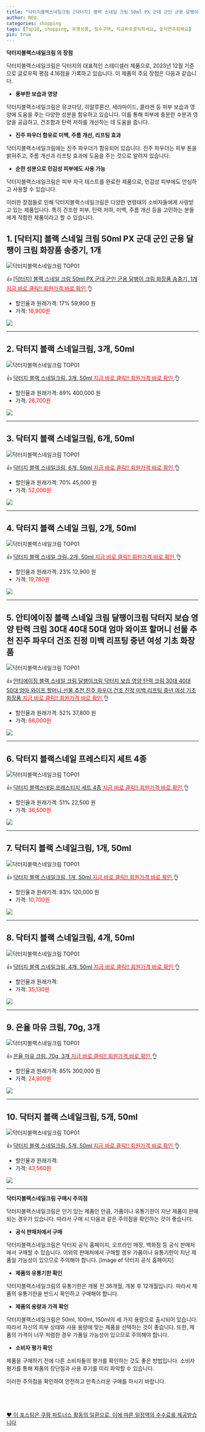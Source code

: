 ```yaml
---
title: "닥터지블랙스네일크림 [닥터지] 블랙 스네일 크림 50ml PX 군대 군인 군용 달팽이 크림 화장품 송중기, 1개 필수 필요 추천 제품 비교 최저 가격 비교 장점 구매 후기 구매평"
author: NEO.
categories: shopping
tags: [Top10, shopping, 유행상품, 필수구매, 지금바로클릭하세요, 놓치면후회해요]
pin: true
---
```

**닥터지블랙스네일크림 의 장점**

닥터지블랙스네일크림은 닥터지의 대표적인 스테디셀러 제품으로, 2023년 12월 기준으로 글로우픽 평점 4.16점을 기록하고 있습니다. 이 제품의 주요 장점은 다음과 같습니다.

* **풍부한 보습과 영양**

닥터지블랙스네일크림은 뮤코다당, 히알루론산, 세라마이드, 콜라겐 등 피부 보습과 영양에 도움을 주는 다양한 성분을 함유하고 있습니다. 이를 통해 피부에 충분한 수분과 영양을 공급하고, 건조함과 탄력 저하를 개선하는 데 도움을 줍니다.

* **진주 파우더 함유로 미백, 주름 개선, 리프팅 효과**

닥터지블랙스네일크림에는 진주 파우더가 함유되어 있습니다. 진주 파우더는 피부 톤을 밝혀주고, 주름 개선과 리프팅 효과에 도움을 주는 것으로 알려져 있습니다.

* **순한 성분으로 민감성 피부에도 사용 가능**

닥터지블랙스네일크림은 피부 자극 테스트를 완료한 제품으로, 민감성 피부에도 안심하고 사용할 수 있습니다.

이러한 장점들로 인해 닥터지블랙스네일크림은 다양한 연령대의 소비자들에게 사랑받고 있는 제품입니다. 특히 건조한 피부, 탄력 저하, 미백, 주름 개선 등을 고민하는 분들에게 적합한 제품이라고 할 수 있습니다.

   

## 1. [닥터지] 블랙 스네일 크림 50ml PX 군대 군인 군용 달팽이 크림 화장품 송중기, 1개

![닥터지블랙스네일크림 TOP01](https://thumbnail9.coupangcdn.com/thumbnails/remote/490x490ex/image/vendor_inventory/abd3/936224bc2186a7ddda41844f14765bfc2f1be76a8e5eedfe5a5e9a086c51.jpg)


👍 [[닥터지] 블랙 스네일 크림 50ml PX 군대 군인 군용 달팽이 크림 화장품 송중기, 1개 <font color=red> 지금 바로 클릭!! 회원가격 바로 확인 </font> ](https://link.coupang.com/re/AFFSDP?lptag=AF3617701&subid=GithubCoopas&pageKey=7723391641&traceid=V0-153&itemId=20734036251&vendorItemId=87804586753) 👌 


- 할인율과 원래가격: 17%  59,900   원
- 가격: <span style='color:red'>18,900원</span>

[![](/discount_price.png)](https://link.coupang.com/re/AFFSDP?lptag=AF3617701&subid=GithubCoopas&pageKey=7723391641&traceid=V0-153&itemId=20734036251&vendorItemId=87804586753)

---


   

## 2. 닥터지 블랙 스네일크림, 3개, 50ml

![닥터지블랙스네일크림 TOP01](https://thumbnail9.coupangcdn.com/thumbnails/remote/490x490ex/image/retail/images/40fc048a-78fe-4d61-85b1-cc48d878ba0f6545159969151950245.png)


👍 [닥터지 블랙 스네일크림, 3개, 50ml <font color=red> 지금 바로 클릭!! 회원가격 바로 확인 </font> ](https://link.coupang.com/re/AFFSDP?lptag=AF3617701&subid=GithubCoopas&pageKey=7112172506&traceid=V0-153&itemId=19503737130&vendorItemId=86285370362) 👌 


- 할인율과 원래가격: 89%  400,000   원
- 가격: <span style='color:red'>26,700원</span>

[![](/discount_price.png)](https://link.coupang.com/re/AFFSDP?lptag=AF3617701&subid=GithubCoopas&pageKey=7112172506&traceid=V0-153&itemId=19503737130&vendorItemId=86285370362)

---


   

## 3. 닥터지 블랙 스네일크림, 6개, 50ml

![닥터지블랙스네일크림 TOP01](https://thumbnail9.coupangcdn.com/thumbnails/remote/490x490ex/image/retail/images/6ffeef56-340f-4da3-97d6-e0196742f24a2815399788146053892.png)


👍 [닥터지 블랙 스네일크림, 6개, 50ml <font color=red> 지금 바로 클릭!! 회원가격 바로 확인 </font> ](https://link.coupang.com/re/AFFSDP?lptag=AF3617701&subid=GithubCoopas&pageKey=7112172506&traceid=V0-153&itemId=9635719268&vendorItemId=86285370524) 👌 


- 할인율과 원래가격: 70%  45,000   원
- 가격: <span style='color:red'>52,000원</span>

[![](/discount_price.png)](https://link.coupang.com/re/AFFSDP?lptag=AF3617701&subid=GithubCoopas&pageKey=7112172506&traceid=V0-153&itemId=9635719268&vendorItemId=86285370524)

---


   

## 4. 닥터지 블랙 스네일 크림, 2개, 50ml

![닥터지블랙스네일크림 TOP01](https://thumbnail6.coupangcdn.com/thumbnails/remote/490x490ex/image/retail/images/d0314271-7150-4d5b-b831-602a9f1ae4f38963328785700177971.png)


👍 [닥터지 블랙 스네일 크림, 2개, 50ml <font color=red> 지금 바로 클릭!! 회원가격 바로 확인 </font> ](https://link.coupang.com/re/AFFSDP?lptag=AF3617701&subid=GithubCoopas&pageKey=7112172506&traceid=V0-153&itemId=17782673246&vendorItemId=86285370248) 👌 


- 할인율과 원래가격: 23%  12,900   원
- 가격: <span style='color:red'>19,780원</span>

[![](/discount_price.png)](https://link.coupang.com/re/AFFSDP?lptag=AF3617701&subid=GithubCoopas&pageKey=7112172506&traceid=V0-153&itemId=17782673246&vendorItemId=86285370248)

---


   

## 5. 안티에이징 블랙 스네일 크림 달팽이크림 닥터지 보습 영양 탄력 크림 30대 40대 50대 엄마 와이프 할머니 선물 추천 진주 파우더 건조 진정 미백 리프팅 중년 여성 기초 화장품

![닥터지블랙스네일크림 TOP01](https://thumbnail6.coupangcdn.com/thumbnails/remote/490x490ex/image/vendor_inventory/8ec0/5403aab476727026a0b4090c475d75b188f2dd9bf9895821e26e3cc06eca.jpg)


👍 [안티에이징 블랙 스네일 크림 달팽이크림 닥터지 보습 영양 탄력 크림 30대 40대 50대 엄마 와이프 할머니 선물 추천 진주 파우더 건조 진정 미백 리프팅 중년 여성 기초 화장품 <font color=red> 지금 바로 클릭!! 회원가격 바로 확인 </font> ](https://link.coupang.com/re/AFFSDP?lptag=AF3617701&subid=GithubCoopas&pageKey=7611135256&traceid=V0-153&itemId=20157930222&vendorItemId=87250542386) 👌 


- 할인율과 원래가격: 52%  37,800   원
- 가격: <span style='color:red'>66,000원</span>

[![](/discount_price.png)](https://link.coupang.com/re/AFFSDP?lptag=AF3617701&subid=GithubCoopas&pageKey=7611135256&traceid=V0-153&itemId=20157930222&vendorItemId=87250542386)

---


   

## 6. 닥터지 블랙스네일 프레스티지 세트 4종

![닥터지블랙스네일크림 TOP01](https://thumbnail10.coupangcdn.com/thumbnails/remote/490x490ex/image/vendor_inventory/8df2/cdfeec30ee899db271a182c593f7898fcd9a6de93e7726a53290b18efaf3.jpeg)


👍 [닥터지 블랙스네일 프레스티지 세트 4종 <font color=red> 지금 바로 클릭!! 회원가격 바로 확인 </font> ](https://link.coupang.com/re/AFFSDP?lptag=AF3617701&subid=GithubCoopas&pageKey=7677488087&traceid=V0-153&itemId=20497523988&vendorItemId=87575892640) 👌 


- 할인율과 원래가격: 51%  22,500   원
- 가격: <span style='color:red'>36,500원</span>

[![](/discount_price.png)](https://link.coupang.com/re/AFFSDP?lptag=AF3617701&subid=GithubCoopas&pageKey=7677488087&traceid=V0-153&itemId=20497523988&vendorItemId=87575892640)

---


   

## 7. 닥터지 블랙 스네일크림, 1개, 50ml

![닥터지블랙스네일크림 TOP01](https://thumbnail6.coupangcdn.com/thumbnails/remote/490x490ex/image/product/image/vendoritem/2018/11/21/4086452551/1fab76b6-8afb-464b-8add-1e485bbac483.jpg)


👍 [닥터지 블랙 스네일크림, 1개, 50ml <font color=red> 지금 바로 클릭!! 회원가격 바로 확인 </font> ](https://link.coupang.com/re/AFFSDP?lptag=AF3617701&subid=GithubCoopas&pageKey=7112172506&traceid=V0-153&itemId=439209653&vendorItemId=4086452551) 👌 


- 할인율과 원래가격: 83%  120,000   원
- 가격: <span style='color:red'>10,700원</span>

[![](/discount_price.png)](https://link.coupang.com/re/AFFSDP?lptag=AF3617701&subid=GithubCoopas&pageKey=7112172506&traceid=V0-153&itemId=439209653&vendorItemId=4086452551)

---


   

## 8. 닥터지 블랙 스네일크림, 4개, 50ml

![닥터지블랙스네일크림 TOP01](https://thumbnail10.coupangcdn.com/thumbnails/remote/490x490ex/image/retail/images/8f0d4cb9-7fba-45b8-8bbb-5022a13796ce4628401607876960725.png)


👍 [닥터지 블랙 스네일크림, 4개, 50ml <font color=red> 지금 바로 클릭!! 회원가격 바로 확인 </font> ](https://link.coupang.com/re/AFFSDP?lptag=AF3617701&subid=GithubCoopas&pageKey=7112172506&traceid=V0-153&itemId=16416508895&vendorItemId=86285370377) 👌 


- 할인율과 원래가격: 
- 가격: <span style='color:red'>35,130원</span>

[![](/discount_price.png)](https://link.coupang.com/re/AFFSDP?lptag=AF3617701&subid=GithubCoopas&pageKey=7112172506&traceid=V0-153&itemId=16416508895&vendorItemId=86285370377)

---


   

## 9. 은율 마유 크림, 70g, 3개

![닥터지블랙스네일크림 TOP01](https://thumbnail8.coupangcdn.com/thumbnails/remote/490x490ex/image/retail/images/5658073043691964-05063f65-1a9f-49dd-a1c7-8bff7ed04d35.jpg)


👍 [은율 마유 크림, 70g, 3개 <font color=red> 지금 바로 클릭!! 회원가격 바로 확인 </font> ](https://link.coupang.com/re/AFFSDP?lptag=AF3617701&subid=GithubCoopas&pageKey=2500167&traceid=V0-153&itemId=11514080&vendorItemId=3017395378) 👌 


- 할인율과 원래가격: 85%  300,000   원
- 가격: <span style='color:red'>24,800원</span>

[![](/discount_price.png)](https://link.coupang.com/re/AFFSDP?lptag=AF3617701&subid=GithubCoopas&pageKey=2500167&traceid=V0-153&itemId=11514080&vendorItemId=3017395378)

---


   

## 10. 닥터지 블랙 스네일크림, 5개, 50ml

![닥터지블랙스네일크림 TOP01](https://thumbnail10.coupangcdn.com/thumbnails/remote/490x490ex/image/retail/images/7c98c40e-5e35-48b7-a2f7-c2bfcd4241cf716334334120891639.png)


👍 [닥터지 블랙 스네일크림, 5개, 50ml <font color=red> 지금 바로 클릭!! 회원가격 바로 확인 </font> ](https://link.coupang.com/re/AFFSDP?lptag=AF3617701&subid=GithubCoopas&pageKey=7112172506&traceid=V0-153&itemId=19503737132&vendorItemId=86285370514) 👌 


- 할인율과 원래가격: 
- 가격: <span style='color:red'>43,560원</span>

[![](/discount_price.png)](https://link.coupang.com/re/AFFSDP?lptag=AF3617701&subid=GithubCoopas&pageKey=7112172506&traceid=V0-153&itemId=19503737132&vendorItemId=86285370514)

---
**닥터지블랙스네일크림 구매시 주의점**

닥터지블랙스네일크림은 인기 있는 제품인 만큼, 가품이나 유통기한이 지난 제품이 판매되는 경우가 있습니다. 따라서 구매 시 다음과 같은 주의점을 확인하는 것이 좋습니다.

* **공식 판매처에서 구매**

닥터지블랙스네일크림은 닥터지 공식 홈페이지, 오프라인 매장, 백화점 등 공식 판매처에서 구매할 수 있습니다. 이외의 판매처에서 구매할 경우 가품이나 유통기한이 지난 제품일 가능성이 있으므로 주의해야 합니다.
[Image of 닥터지 공식 홈페이지]

* **제품의 유통기한 확인**

닥터지블랙스네일크림의 유통기한은 개봉 전 36개월, 개봉 후 12개월입니다. 따라서 제품의 유통기한을 반드시 확인하고 구매해야 합니다.

* **제품의 용량과 가격 확인**

닥터지블랙스네일크림은 50ml, 100ml, 150ml의 세 가지 용량으로 출시되어 있습니다. 따라서 자신의 피부 상태와 사용 용량에 맞는 제품을 선택하는 것이 좋습니다. 또한, 제품의 가격이 너무 저렴한 경우 가품일 가능성이 있으므로 주의해야 합니다.

* **소비자 평가 확인**

제품을 구매하기 전에 다른 소비자들의 평가를 확인하는 것도 좋은 방법입니다. 소비자 평가를 통해 제품의 장단점과 사용 후기를 미리 파악할 수 있습니다.

이러한 주의점을 확인하여 안전하고 만족스러운 구매를 하시기 바랍니다.<br><br><br><br><br> [ ❤  이 포스팅은 쿠팡 파트너스 활동의 일환으로, 이에 따른 일정액의 수수료를 제공받습니다](https://link.coupang.com/a/bcEFyh)